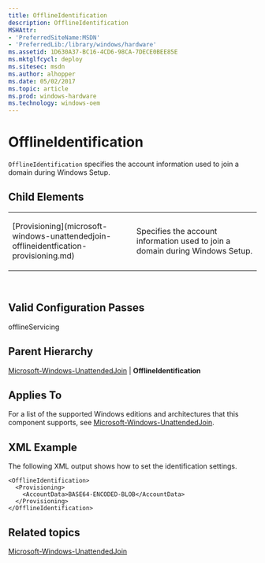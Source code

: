 ```yaml
---
title: OfflineIdentification
description: OfflineIdentification
MSHAttr:
- 'PreferredSiteName:MSDN'
- 'PreferredLib:/library/windows/hardware'
ms.assetid: 1D630A37-BC16-4CD6-98CA-7DECE0BEE85E
ms.mktglfcycl: deploy
ms.sitesec: msdn
ms.author: alhopper
ms.date: 05/02/2017
ms.topic: article
ms.prod: windows-hardware
ms.technology: windows-oem
---
```


# OfflineIdentification


`OfflineIdentification` specifies the account information used to join a domain during Windows Setup.

## Child Elements


<table>
<colgroup>
<col width="50%" />
<col width="50%" />
</colgroup>
<tbody>
<tr class="odd">
<td><p>[Provisioning](microsoft-windows-unattendedjoin-offlineidentfication-provisioning.md)</p></td>
<td><p>Specifies the account information used to join a domain during Windows Setup.</p></td>
</tr>
</tbody>
</table>

 

## Valid Configuration Passes


offlineServicing

## Parent Hierarchy


[Microsoft-Windows-UnattendedJoin](microsoft-windows-unattendedjoin.md) | **OfflineIdentification**

## Applies To

For a list of the supported Windows editions and architectures that this component supports, see [Microsoft-Windows-UnattendedJoin](microsoft-windows-unattendedjoin.md).

## XML Example


The following XML output shows how to set the identification settings.

``` syntax
<OfflineIdentification>
  <Provisioning>
    <AccountData>BASE64-ENCODED-BLOB</AccountData>
  </Provisioning>
</OfflineIdentification>
```

## Related topics


[Microsoft-Windows-UnattendedJoin](microsoft-windows-unattendedjoin.md)

 

 







